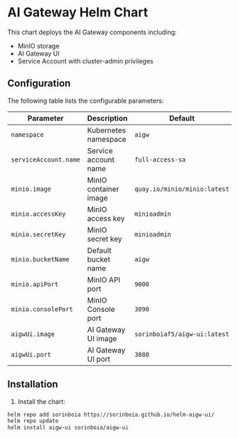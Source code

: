# AI Gateway Helm Chart

This chart deploys the AI Gateway components including:
- MinIO storage
- AI Gateway UI
- Service Account with cluster-admin privileges

## Configuration

The following table lists the configurable parameters:

| Parameter | Description | Default |
|-----------|-------------|---------|
| `namespace` | Kubernetes namespace | `aigw` |
| `serviceAccount.name` | Service account name | `full-access-sa` |
| `minio.image` | MinIO container image | `quay.io/minio/minio:latest` |
| `minio.accessKey` | MinIO access key | `minioadmin` |
| `minio.secretKey` | MinIO secret key | `minioadmin` |
| `minio.bucketName` | Default bucket name | `aigw` |
| `minio.apiPort` | MinIO API port | `9000` |
| `minio.consolePort` | MinIO Console port | `3090` |
| `aigwUi.image` | AI Gateway UI image | `sorinboiaf5/aigw-ui:latest` |
| `aigwUi.port` | AI Gateway UI port | `3080` |

## Installation




1. Install the chart:
```bash
helm repo add sorinboia https://sorinboia.github.io/helm-aigw-ui/
helm repo update
helm install aigw-ui sorinboia/aigw-ui
```

